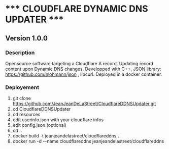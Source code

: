 # *** CLOUDFLARE DYNAMIC DNS UPDATER *** 
## Version 1.0.0

### Description

Opensource software targeting a Cloudflare A record.
Updating record content upon Dynamic DNS changes.
Developped with C++, JSON library: https://github.com/nlohmann/json , libcurl.
Deployed in a docker container.

### Deployement

1. git clone https://github.com/JeanJeanDeLaStreet/CloudflareDDNSUpdater.git
2. cd CloudflareDDNSUpdater
3. cd resources
4. edit userinfo.json with your cloudflare infos
5. edit config.json (optional)
6. cd ..
7. docker build -t jeanjeandelastreet/cloudflareddns .
8. docker run -d --name cloudflareddns jeanjeandelastreet/cloudflareddns

